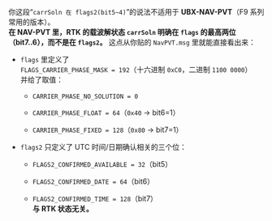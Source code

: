 你这段“`carrSoln 在 flags2(bit5~4)`”的说法不适用于 **UBX-NAV-PVT**（F9 系列常用的版本）。  
**在 NAV-PVT 里，RTK 的载波解状态 `carrSoln` 明确在 `flags` 的最高两位（bit7..6），而不是在 `flags2`。** 这点从你贴的 `NavPVT.msg` 里就能直接看出来：

- `flags` 里定义了  
    `FLAGS_CARRIER_PHASE_MASK = 192`（十六进制 `0xC0`，二进制 `1100 0000`）  
    并给了取值：
    
    - `CARRIER_PHASE_NO_SOLUTION = 0`
        
    - `CARRIER_PHASE_FLOAT = 64`（`0x40` → bit6=1）
        
    - `CARRIER_PHASE_FIXED = 128`（`0x80` → bit7=1）
        
- `flags2` 只定义了 UTC 时间/日期确认相关的三个位：
    
    - `FLAGS2_CONFIRMED_AVAILABLE = 32`（bit5）
        
    - `FLAGS2_CONFIRMED_DATE = 64`（bit6）
        
    - `FLAGS2_CONFIRMED_TIME = 128`（bit7）  
        **与 RTK 状态无关。**